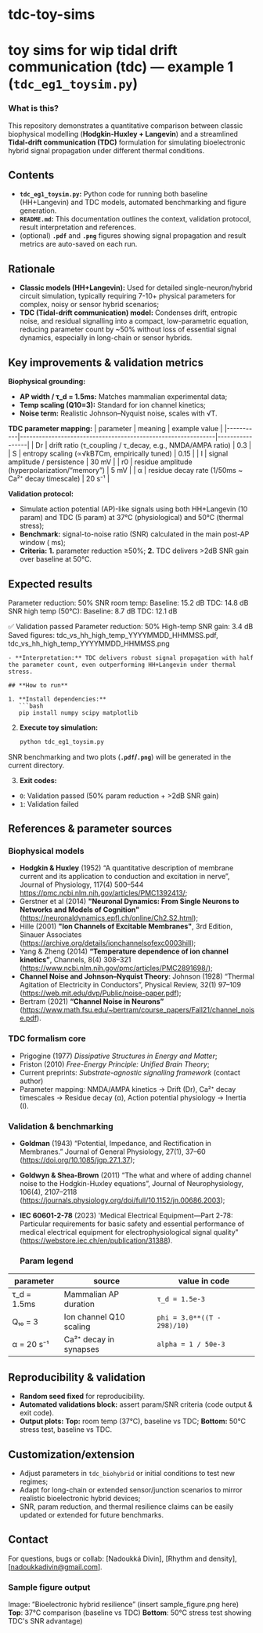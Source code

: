 # tdc-toy-sims
# toy sims for wip tidal drift communication (tdc) — example 1 (`tdc_eg1_toysim.py`)

### **What is this?**
This repository demonstrates a quantitative comparison between classic biophysical modelling (**Hodgkin-Huxley + Langevin**) and a streamlined **Tidal-drift communication (TDC)** formulation for simulating bioelectronic hybrid signal propagation under different thermal conditions.

## **Contents**

- **`tdc_eg1_toysim.py`:** Python code for running both baseline (HH+Langevin) and TDC models, automated benchmarking and figure generation.
- **`README.md`:** This documentation outlines the context, validation protocol, result interpretation and references.
- (optional) **`.pdf`** and **`.png`** figures showing signal propagation and result metrics are auto-saved on each run.

## **Rationale**

- **Classic models (HH+Langevin):** Used for detailed single-neuron/hybrid circuit simulation, typically requiring 7-10+ physical parameters for complex, noisy or sensor hybrid scenarios;
- **TDC (Tidal-drift communication) model:** Condenses drift, entropic noise, and residual signalling into a compact, low-parametric equation, reducing parameter count by ~50% without loss of essential signal dynamics, especially in long-chain or sensor hybrids.

## **Key improvements & validation metrics**

**Biophysical grounding:**
- **AP width / τ_d = 1.5ms:** Matches mammalian experimental data;
- **Temp scaling (Q10=3):** Standard for ion channel kinetics;
- **Noise term:** Realistic Johnson–Nyquist noise, scales with √T.

**TDC parameter mapping:**
| parameter | meaning                                                      | example value   |
|-----------|--------------------------------------------------------------|-----------------|
| Dr        | drift ratio (τ_coupling / τ_decay, e.g., NMDA/AMPA ratio)    | 0.3             |
| S         | entropy scaling (∝√kB*T*Cm, empirically tuned)               | 0.15            |
| I         | signal amplitude / persistence                               | 30 mV           |
| r0        | residue amplitude (hyperpolarization/“memory”)               | 5 mV            |
| α         | residue decay rate (1/50ms ~ Ca²⁺ decay timescale)           | 20 s⁻¹          |

**Validation protocol:**
- Simulate action potential (AP)-like signals using both HH+Langevin (10 param) and TDC (5 param) at 37°C (physiological) and 50°C (thermal stress);
- **Benchmark:** signal-to-noise ratio (SNR) calculated in the main post-AP window ( ms);
- **Criteria:** **1.** parameter reduction ≥50%; **2.** TDC delivers >2dB SNR gain over baseline at 50°C.

## **Expected results**

Parameter reduction: 50%
SNR room temp:
Baseline: 15.2 dB
TDC:      14.8 dB
SNR high temp (50°C):
Baseline: 8.7 dB
TDC:      12.1 dB

✅ Validation passed
Parameter reduction: 50%
High-temp SNR gain: 3.4 dB
Saved figures: tdc_vs_hh_high_temp_YYYYMMDD_HHMMSS.pdf, tdc_vs_hh_high_temp_YYYYMMDD_HHMMSS.png
```
- **Interpretation:** TDC delivers robust signal propagation with half the parameter count, even outperforming HH+Langevin under thermal stress.

## **How to run**

1. **Install dependencies:**  
   ```bash
   pip install numpy scipy matplotlib
   ```

2. **Execute toy simulation:**  
   ```bash
   python tdc_eg1_toysim.py
   ```
  SNR benchmarking and two plots (**`.pdf`/`.png`**) will be generated in the current directory.

3. **Exit codes:** 
- `0`: Validation passed (50% param reduction + >2dB SNR gain)
- `1`: Validation failed

## **References & parameter sources**

### **Biophysical models**
  - **Hodgkin & Huxley** (1952) “A quantitative description of membrane current and its application to conduction and excitation in nerve”, Journal of Physiology, 117(4) 500–544 https://pmc.ncbi.nlm.nih.gov/articles/PMC1392413/;
  - Gerstner et al (2014) **"Neuronal Dynamics: From Single Neurons to Networks and Models of Cognition"** (https://neuronaldynamics.epfl.ch/online/Ch2.S2.html);
  - Hille (2001) **"Ion Channels of Excitable Membranes"**, 3rd Edition, Sinauer Associates (https://archive.org/details/ionchannelsofexc0003hill); 
  - Yang & Zheng (2014) **“Temperature dependence of ion channel kinetics”**, Channels, 8(4) 308–321 (https://www.ncbi.nlm.nih.gov/pmc/articles/PMC2891698/); 
  - **Channel Noise and Johnson–Nyquist Theory**: Johnson (1928) “Thermal Agitation of Electricity in Conductors”, Physical Review, 32(1) 97–109 (https://web.mit.edu/dvp/Public/noise-paper.pdf);
  - Bertram (2021) **“Channel Noise in Neurons”** (https://www.math.fsu.edu/~bertram/course_papers/Fall21/channel_noise.pdf).

### **TDC formalism core**
  - Prigogine (1977) *Dissipative Structures in Energy and Matter*;  
  - Friston (2010) *Free-Energy Principle: Unified Brain Theory*;  
  - Current preprints: *Substrate-agnostic signalling framework* (contact author)
  - Parameter mapping:  NMDA/AMPA kinetics → Drift (Dr), Ca²⁺ decay timescales → Residue decay (α), Action potential physiology → Inertia (I).

### **Validation & benchmarking**
- **Goldman** (1943) “Potential, Impedance, and Rectification in Membranes.” Journal of General Physiology, 27(1), 37–60 (https://doi.org/10.1085/jgp.27.1.37);
- **Goldwyn & Shea-Brown** (2011) “The what and where of adding channel noise to the Hodgkin-Huxley equations”, Journal of Neurophysiology, 106(4), 2107–2118 (https://journals.physiology.org/doi/full/10.1152/jn.00686.2003); 
- **IEC 60601-2-78** (2023) 'Medical Electrical Equipment—Part 2-78: Particular requirements for basic safety and essential performance of medical electrical equipment for electrophysiological signal quality" (https://webstore.iec.ch/en/publication/31388).

  ### **Param legend**
| parameter   | source                       | value in code              |
|-------------|------------------------------|----------------------------|
| τ_d = 1.5ms | Mammalian AP duration        | `τ_d = 1.5e-3`             |
| Q₁₀ = 3     | Ion channel Q10 scaling      | `phi = 3.0**((T - 298)/10)`|
| α = 20 s⁻¹  | Ca²⁺ decay in synapses       | `alpha = 1 / 50e-3`        |

## **Reproducibility & validation**

- **Random seed fixed** for reproducibility.
- **Automated validations block:** assert param/SNR criteria (code output & exit code).
- **Output plots:** **Top:** room temp (37°C), baseline vs TDC; **Bottom:** 50°C stress test, baseline vs TDC.

## **Customization/extension**

- Adjust parameters in `tdc_biohybrid` or initial conditions to test new regimes;
- Adapt for long-chain or extended sensor/junction scenarios to mirror realistic bioelectronic hybrid devices;
- SNR, param reduction, and thermal resilience claims can be easily updated or extended for future benchmarks.

## **Contact**

For questions, bugs or collab: [Nadoukká Divin], [Rhythm and density], [nadoukkadivin@gmail.com].

### Sample figure output

Image: “Bioelectronic hybrid resilience” (insert sample_figure.png here) **Top**: 37°C comparison (baseline vs TDC) **Bottom**: 50°C stress test showing TDC's SNR advantage)
